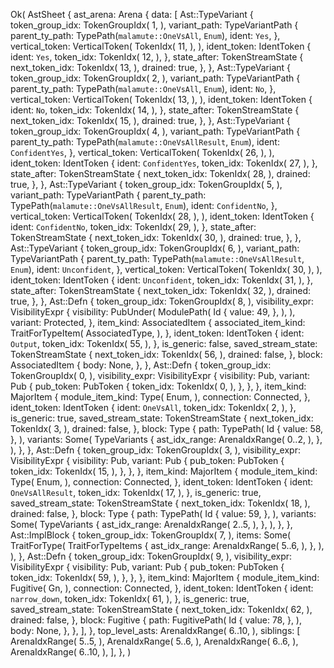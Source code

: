Ok(
    AstSheet {
        ast_arena: Arena {
            data: [
                Ast::TypeVariant {
                    token_group_idx: TokenGroupIdx(
                        1,
                    ),
                    variant_path: TypeVariantPath {
                        parent_ty_path: TypePath(`malamute::OneVsAll`, `Enum`),
                        ident: `Yes`,
                    },
                    vertical_token: VerticalToken(
                        TokenIdx(
                            11,
                        ),
                    ),
                    ident_token: IdentToken {
                        ident: `Yes`,
                        token_idx: TokenIdx(
                            12,
                        ),
                    },
                    state_after: TokenStreamState {
                        next_token_idx: TokenIdx(
                            13,
                        ),
                        drained: true,
                    },
                },
                Ast::TypeVariant {
                    token_group_idx: TokenGroupIdx(
                        2,
                    ),
                    variant_path: TypeVariantPath {
                        parent_ty_path: TypePath(`malamute::OneVsAll`, `Enum`),
                        ident: `No`,
                    },
                    vertical_token: VerticalToken(
                        TokenIdx(
                            13,
                        ),
                    ),
                    ident_token: IdentToken {
                        ident: `No`,
                        token_idx: TokenIdx(
                            14,
                        ),
                    },
                    state_after: TokenStreamState {
                        next_token_idx: TokenIdx(
                            15,
                        ),
                        drained: true,
                    },
                },
                Ast::TypeVariant {
                    token_group_idx: TokenGroupIdx(
                        4,
                    ),
                    variant_path: TypeVariantPath {
                        parent_ty_path: TypePath(`malamute::OneVsAllResult`, `Enum`),
                        ident: `ConfidentYes`,
                    },
                    vertical_token: VerticalToken(
                        TokenIdx(
                            26,
                        ),
                    ),
                    ident_token: IdentToken {
                        ident: `ConfidentYes`,
                        token_idx: TokenIdx(
                            27,
                        ),
                    },
                    state_after: TokenStreamState {
                        next_token_idx: TokenIdx(
                            28,
                        ),
                        drained: true,
                    },
                },
                Ast::TypeVariant {
                    token_group_idx: TokenGroupIdx(
                        5,
                    ),
                    variant_path: TypeVariantPath {
                        parent_ty_path: TypePath(`malamute::OneVsAllResult`, `Enum`),
                        ident: `ConfidentNo`,
                    },
                    vertical_token: VerticalToken(
                        TokenIdx(
                            28,
                        ),
                    ),
                    ident_token: IdentToken {
                        ident: `ConfidentNo`,
                        token_idx: TokenIdx(
                            29,
                        ),
                    },
                    state_after: TokenStreamState {
                        next_token_idx: TokenIdx(
                            30,
                        ),
                        drained: true,
                    },
                },
                Ast::TypeVariant {
                    token_group_idx: TokenGroupIdx(
                        6,
                    ),
                    variant_path: TypeVariantPath {
                        parent_ty_path: TypePath(`malamute::OneVsAllResult`, `Enum`),
                        ident: `Unconfident`,
                    },
                    vertical_token: VerticalToken(
                        TokenIdx(
                            30,
                        ),
                    ),
                    ident_token: IdentToken {
                        ident: `Unconfident`,
                        token_idx: TokenIdx(
                            31,
                        ),
                    },
                    state_after: TokenStreamState {
                        next_token_idx: TokenIdx(
                            32,
                        ),
                        drained: true,
                    },
                },
                Ast::Defn {
                    token_group_idx: TokenGroupIdx(
                        8,
                    ),
                    visibility_expr: VisibilityExpr {
                        visibility: PubUnder(
                            ModulePath(
                                Id {
                                    value: 49,
                                },
                            ),
                        ),
                        variant: Protected,
                    },
                    item_kind: AssociatedItem {
                        associated_item_kind: TraitForTypeItem(
                            AssociatedType,
                        ),
                    },
                    ident_token: IdentToken {
                        ident: `Output`,
                        token_idx: TokenIdx(
                            55,
                        ),
                    },
                    is_generic: false,
                    saved_stream_state: TokenStreamState {
                        next_token_idx: TokenIdx(
                            56,
                        ),
                        drained: false,
                    },
                    block: AssociatedItem {
                        body: None,
                    },
                },
                Ast::Defn {
                    token_group_idx: TokenGroupIdx(
                        0,
                    ),
                    visibility_expr: VisibilityExpr {
                        visibility: Pub,
                        variant: Pub {
                            pub_token: PubToken {
                                token_idx: TokenIdx(
                                    0,
                                ),
                            },
                        },
                    },
                    item_kind: MajorItem {
                        module_item_kind: Type(
                            Enum,
                        ),
                        connection: Connected,
                    },
                    ident_token: IdentToken {
                        ident: `OneVsAll`,
                        token_idx: TokenIdx(
                            2,
                        ),
                    },
                    is_generic: true,
                    saved_stream_state: TokenStreamState {
                        next_token_idx: TokenIdx(
                            3,
                        ),
                        drained: false,
                    },
                    block: Type {
                        path: TypePath(
                            Id {
                                value: 58,
                            },
                        ),
                        variants: Some(
                            TypeVariants {
                                ast_idx_range: ArenaIdxRange(
                                    0..2,
                                ),
                            },
                        ),
                    },
                },
                Ast::Defn {
                    token_group_idx: TokenGroupIdx(
                        3,
                    ),
                    visibility_expr: VisibilityExpr {
                        visibility: Pub,
                        variant: Pub {
                            pub_token: PubToken {
                                token_idx: TokenIdx(
                                    15,
                                ),
                            },
                        },
                    },
                    item_kind: MajorItem {
                        module_item_kind: Type(
                            Enum,
                        ),
                        connection: Connected,
                    },
                    ident_token: IdentToken {
                        ident: `OneVsAllResult`,
                        token_idx: TokenIdx(
                            17,
                        ),
                    },
                    is_generic: true,
                    saved_stream_state: TokenStreamState {
                        next_token_idx: TokenIdx(
                            18,
                        ),
                        drained: false,
                    },
                    block: Type {
                        path: TypePath(
                            Id {
                                value: 59,
                            },
                        ),
                        variants: Some(
                            TypeVariants {
                                ast_idx_range: ArenaIdxRange(
                                    2..5,
                                ),
                            },
                        ),
                    },
                },
                Ast::ImplBlock {
                    token_group_idx: TokenGroupIdx(
                        7,
                    ),
                    items: Some(
                        TraitForType(
                            TraitForTypeItems {
                                ast_idx_range: ArenaIdxRange(
                                    5..6,
                                ),
                            },
                        ),
                    ),
                },
                Ast::Defn {
                    token_group_idx: TokenGroupIdx(
                        9,
                    ),
                    visibility_expr: VisibilityExpr {
                        visibility: Pub,
                        variant: Pub {
                            pub_token: PubToken {
                                token_idx: TokenIdx(
                                    59,
                                ),
                            },
                        },
                    },
                    item_kind: MajorItem {
                        module_item_kind: Fugitive(
                            Gn,
                        ),
                        connection: Connected,
                    },
                    ident_token: IdentToken {
                        ident: `narrow_down`,
                        token_idx: TokenIdx(
                            61,
                        ),
                    },
                    is_generic: true,
                    saved_stream_state: TokenStreamState {
                        next_token_idx: TokenIdx(
                            62,
                        ),
                        drained: false,
                    },
                    block: Fugitive {
                        path: FugitivePath(
                            Id {
                                value: 78,
                            },
                        ),
                        body: None,
                    },
                },
            ],
        },
        top_level_asts: ArenaIdxRange(
            6..10,
        ),
        siblings: [
            ArenaIdxRange(
                5..5,
            ),
            ArenaIdxRange(
                5..6,
            ),
            ArenaIdxRange(
                6..6,
            ),
            ArenaIdxRange(
                6..10,
            ),
        ],
    },
)